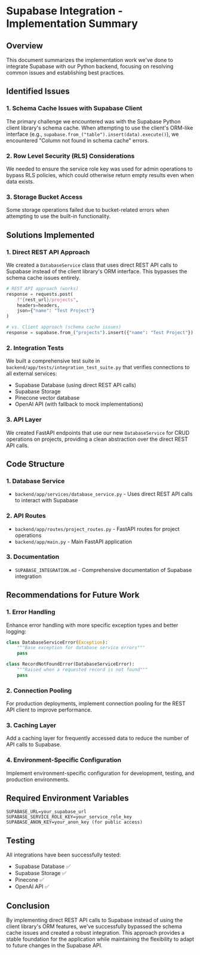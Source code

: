 # Supabase Integration - Implementation Summary

## Overview
This document summarizes the implementation work we've done to integrate Supabase with our Python backend, focusing on resolving common issues and establishing best practices.

## Identified Issues

### 1. Schema Cache Issues with Supabase Client
The primary challenge we encountered was with the Supabase Python client library's schema cache. When attempting to use the client's ORM-like interface (e.g., `supabase.from_("table").insert(data).execute()`), we encountered "Column not found in schema cache" errors.

### 2. Row Level Security (RLS) Considerations
We needed to ensure the service role key was used for admin operations to bypass RLS policies, which could otherwise return empty results even when data exists.

### 3. Storage Bucket Access
Some storage operations failed due to bucket-related errors when attempting to use the built-in functionality.

## Solutions Implemented

### 1. Direct REST API Approach
We created a `DatabaseService` class that uses direct REST API calls to Supabase instead of the client library's ORM interface. This bypasses the schema cache issues entirely.

```python
# REST API approach (works)
response = requests.post(
    f"{rest_url}/projects",
    headers=headers,
    json={"name": "Test Project"}
)

# vs. Client approach (schema cache issues)
response = supabase.from_("projects").insert({"name": "Test Project"}).execute()
```

### 2. Integration Tests
We built a comprehensive test suite in `backend/app/tests/integration_test_suite.py` that verifies connections to all external services:
- Supabase Database (using direct REST API calls)
- Supabase Storage
- Pinecone vector database
- OpenAI API (with fallback to mock implementations)

### 3. API Layer
We created FastAPI endpoints that use our new `DatabaseService` for CRUD operations on projects, providing a clean abstraction over the direct REST API calls.

## Code Structure

### 1. Database Service
- `backend/app/services/database_service.py` - Uses direct REST API calls to interact with Supabase

### 2. API Routes
- `backend/app/routes/project_routes.py` - FastAPI routes for project operations
- `backend/app/main.py` - Main FastAPI application

### 3. Documentation
- `SUPABASE_INTEGRATION.md` - Comprehensive documentation of Supabase integration

## Recommendations for Future Work

### 1. Error Handling
Enhance error handling with more specific exception types and better logging:
```python
class DatabaseServiceError(Exception):
    """Base exception for database service errors"""
    pass

class RecordNotFoundError(DatabaseServiceError):
    """Raised when a requested record is not found"""
    pass
```

### 2. Connection Pooling
For production deployments, implement connection pooling for the REST API client to improve performance.

### 3. Caching Layer
Add a caching layer for frequently accessed data to reduce the number of API calls to Supabase.

### 4. Environment-Specific Configuration
Implement environment-specific configuration for development, testing, and production environments.

## Required Environment Variables
```
SUPABASE_URL=your_supabase_url
SUPABASE_SERVICE_ROLE_KEY=your_service_role_key
SUPABASE_ANON_KEY=your_anon_key (for public access)
```

## Testing

All integrations have been successfully tested:
- Supabase Database ✅
- Supabase Storage ✅ 
- Pinecone ✅
- OpenAI API ✅

## Conclusion

By implementing direct REST API calls to Supabase instead of using the client library's ORM features, we've successfully bypassed the schema cache issues and created a robust integration. This approach provides a stable foundation for the application while maintaining the flexibility to adapt to future changes in the Supabase API. 